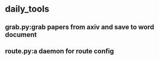 # daily_tools
## grab.py:grab papers from axiv and save to word document   
## route.py:a daemon for route config
